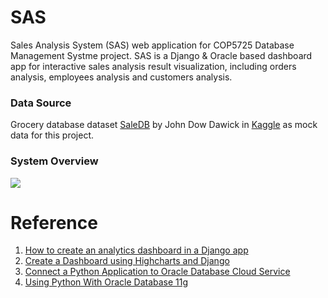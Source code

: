 # SAS
Sales Analysis System (SAS) web application for COP5725 Database Management Systme project. SAS is a Django & Oracle based dashboard app for interactive sales analysis result visualization, including orders analysis, employees analysis and customers analysis.

### Data Source
Grocery database dataset [SaleDB](SaleDB) by John Dow Dawick in [Kaggle](https://www.kaggle.com) as mock data for this project.

### System Overview
![](https://raw.githubusercontent.com/zdong1995/PicGo/master/img/Flow.jpg)

# Reference

1. [How to create an analytics dashboard in a Django app](https://www.google.com/url?sa=t&rct=j&q=&esrc=s&source=web&cd=7&ved=2ahUKEwi0vuiR0aroAhWpVt8KHc9HCvEQFjAGegQIAxAB&url=https%3A%2F%2Fwww.freecodecamp.org%2Fnews%2Fhow-to-create-an-analytics-dashboard-in-django-app%2F&usg=AOvVaw2vD2dodOBZpMuvUUwh6UQY)
2. [Create a Dashboard using Highcharts and Django](https://www.highcharts.com/blog/tutorials/create-a-dashboard-using-highcharts-and-django/)
3. [Connect a Python Application to Oracle Database Cloud Service](https://www.oracle.com/webfolder/technetwork/tutorials/obe/cloud/apaas/python/python-oracle-accs/python-oracle-accs.html)
4. [Using Python With Oracle Database 11g](https://www.oracle.com/technical-resources/articles/database/python-with-database-11g.html)
